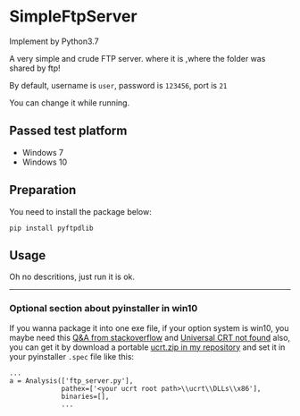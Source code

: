 # SimpleFtpServer
Implement by Python3.7

A very simple and crude FTP server. where it is ,where the folder was shared by ftp!

By default, username is `user`, password is `123456`, port is `21`

You can change it while running.

## Passed test platform

- Windows 7
- Windows 10

## Preparation

You need to install the package below:

    pip install pyftpdlib

## Usage

Oh no descritions, just run it is ok.

---

### Optional section about pyinstaller in win10

If you wanna package it into one exe file, if your option system is win10, you maybe need this [Q&A from stackoverflow](https://stackoverflow.com/questions/47155474/create-an-exe-compatible-with-all-versions-of-windows-64-bit-and-32-bit-even-if) and [Universal CRT not found](https://github.com/pyinstaller/pyinstaller/issues/1566)
also, you can get it by download a portable [ucrt.zip in my repository](https://github.com/wedojava/SimpleFtpServer/raw/master/ucrt.zip) and set it in your pyinstaller `.spec` file like this:

```
...
a = Analysis(['ftp_server.py'],
             pathex=['<your ucrt root path>\\ucrt\\DLLs\\x86'],
             binaries=[],
             ...
```



